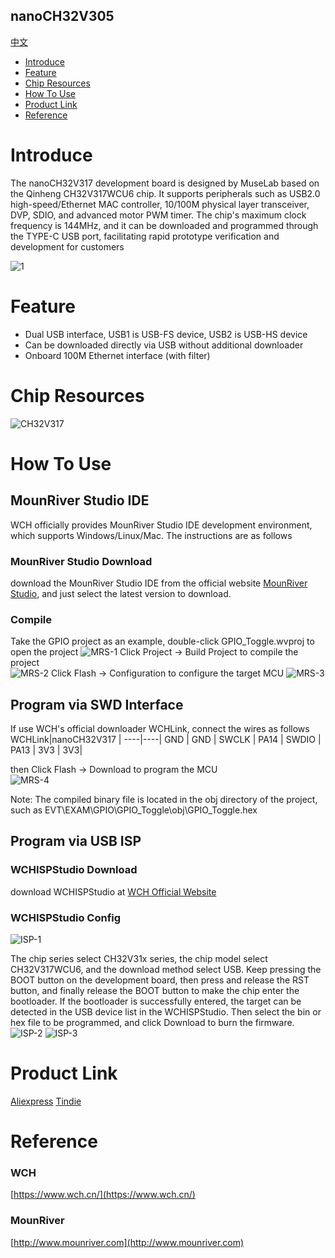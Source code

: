nanoCH32V305
-----------
[中文](./README_cn.md)

* [Introduce](#Introduce)
* [Feature](#feature)
* [Chip Resources](#chip-resources)
* [How To Use](#how-to-use)
* [Product Link](#product-link)
* [Reference](#reference)


# Introduce
The nanoCH32V317 development board is designed by MuseLab based on the Qinheng CH32V317WCU6 chip. It supports peripherals such as USB2.0 high-speed/Ethernet MAC controller, 10/100M physical layer transceiver, DVP, SDIO, and advanced motor PWM timer. The chip's maximum clock frequency is 144MHz, and it can be downloaded and programmed through the TYPE-C USB port, facilitating rapid prototype verification and development for customers  

![1](https://github.com/wuxx/nanoCH32V317/blob/main/doc/CH32V317-1.jpg)

# Feature
- Dual USB interface, USB1 is USB-FS device, USB2 is USB-HS device
- Can be downloaded directly via USB without additional downloader
- Onboard 100M Ethernet interface (with filter)

# Chip Resources
![CH32V317](https://github.com/wuxx/nanoCH32V317/blob/main/doc/CH32V317.png)

# How To Use
## MounRiver Studio IDE
WCH officially provides MounRiver Studio IDE development environment, which supports Windows/Linux/Mac. The instructions are as follows
 
### MounRiver Studio Download
download the MounRiver Studio IDE from the official website [MounRiver Studio](http://www.mounriver.com), and just select the latest version to download.

### Compile
Take the GPIO project as an example, double-click GPIO_Toggle.wvproj to open the project
![MRS-1](https://github.com/wuxx/nanoCH32V317/blob/main/doc/MounRiver-1.png)
Click Project -> Build Project to compile the project  
![MRS-2](https://github.com/wuxx/nanoCH32V317/blob/main/doc/MounRiver-2.png)
Click Flash -> Configuration to configure the target MCU
![MRS-3](https://github.com/wuxx/nanoCH32V317/blob/main/doc/MounRiver-3.png)


## Program via SWD Interface
If use WCH's official downloader WCHLink, connect the wires as follows
WCHLink|nanoCH32V317 |
----|----|
GND |  GND |
SWCLK | PA14 |
SWDIO | PA13 |
3V3 | 3V3|

then Click Flash -> Download to program the MCU  
![MRS-4](https://github.com/wuxx/nanoCH32V317/blob/main/doc/MounRiver-4.png)


Note: The compiled binary file is located in the obj directory of the project, such as EVT\EXAM\GPIO\GPIO_Toggle\obj\GPIO_Toggle.hex

## Program via USB ISP
### WCHISPStudio Download
download WCHISPStudio at [WCH Official Website](https://www.wch.cn/downloads/WCHISPTool_Setup_exe.html)

### WCHISPStudio Config
![ISP-1](https://github.com/wuxx/nanoCH32V317/blob/main/doc/WCHISPStudio-EN-1.png)

The chip series select CH32V31x series, the chip model select CH32V317WCU6, and the download method select USB.
Keep pressing the BOOT button on the development board, then press and release the RST button, and finally release the BOOT button to make the chip enter the bootloader. If the bootloader is successfully entered, the target can be detected in the USB device list in the WCHISPStudio.
Then select the bin or hex file to be programmed, and click Download to burn the firmware.
![ISP-2](https://github.com/wuxx/nanoCH32V317/blob/main/doc/WCHISPStudio-EN-2.png)
![ISP-3](https://github.com/wuxx/nanoCH32V317/blob/main/doc/WCHISPStudio-EN-3.png)

# Product Link
[Aliexpress](https://www.aliexpress.com/item/1005005033298927.html?spm=a2g0s.12269583.0.0.20535947csm0Sw
)
[Tindie](https://www.tindie.com/products/johnnywu/nanoch32v305-development-board/)

# Reference
### WCH
[https://www.wch.cn/](https://www.wch.cn/)
### MounRiver
[http://www.mounriver.com](http://www.mounriver.com)
